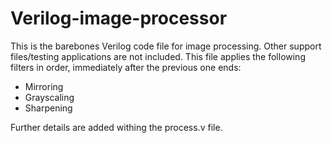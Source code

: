 # Verilog-image-processor
This is the barebones Verilog code file for image processing. Other support files/testing applications are not included. This file applies the following filters in order, immediately after the previous one ends:

- Mirroring
- Grayscaling
- Sharpening

Further details are added withing the process.v file.
